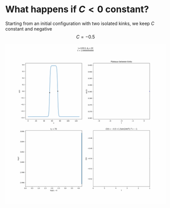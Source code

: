 # What happens if $C<0$ constant?
Starting from an initial configuration with two isolated kinks, we keep $C$ constant and negative 
$$C=-0.5$$


![C=-0.5](d0=20/C=-0.5.gif?raw=true)